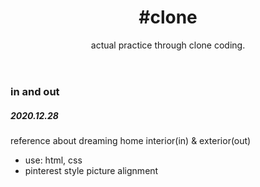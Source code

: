 <html>
  <head>
  </head>
  <body>
    <header>
      <h1>#clone</h1>
      actual practice through clone coding.
    </header>
    <main>
      <p>
        <h3>in and out</h3>
        <h5>2020.12.28</h5>
          <p>reference about dreaming home interior(in) & exterior(out)</p>
        <ul>
          <li>use: html, css</li>
          <li>pinterest style picture alignment</li>
        </ul>
      </p>
    </main> 
  </body>
</html>
